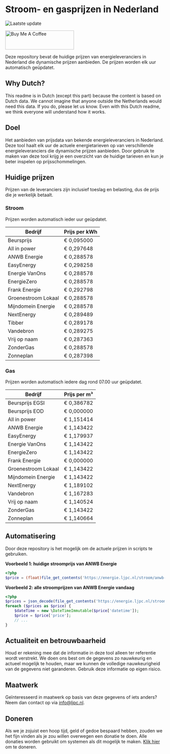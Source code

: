 # Stroom- en gasprijzen in Nederland

![Laatste update](https://img.shields.io/badge/laatste%20update-2023--12--09%2000%3A00%20CET-brightgreen)

<a href="https://www.buymeacoffee.com/Lars-" target="_blank"><img src="https://cdn.buymeacoffee.com/buttons/v2/default-orange.png" alt="Buy Me A Coffee" height="60" style="height: 60px !important;width: 217px !important;" ></a>

Deze repository bevat de huidige prijzen van energieleveranciers in Nederland die dynamische prijzen aanbieden. De prijzen worden elk uur automatisch geüpdatet.

## Why Dutch?

This readme is in Dutch (except this part) because the content is based on Dutch data. We cannot imagine that anyone outside the Netherlands would need this data. If you do, please let us know. Even with this Dutch readme, we think
everyone will understand how it works.

## Doel

Het aanbieden van prijsdata van bekende energieleveranciers in Nederland. Deze tool haalt elk uur de actuele energietarieven op van verschillende energieleveranciers die dynamische prijzen aanbieden. Door gebruik te maken van deze tool
krijg je een overzicht van de huidige tarieven en kun je beter inspelen op prijsschommelingen.

## Huidige prijzen

Prijzen van de leveranciers zijn inclusief toeslag en belasting, dus de prijs die je werkelijk betaalt.

### Stroom

Prijzen worden automatisch ieder uur geüpdatet.

 Bedrijf | Prijs per kWh 
---------|---------------
Beursprijs | € 0,095000
All in power | € 0,297648
ANWB Energie | € 0,288578
EasyEnergy | € 0,298258
Energie VanOns | € 0,288578
EnergieZero | € 0,288578
Frank Energie | € 0,292798
Groenestroom Lokaal | € 0,288578
Mijndomein Energie | € 0,288578
NextEnergy | € 0,289489
Tibber | € 0,289178
Vandebron | € 0,289275
Vrij op naam | € 0,287363
ZonderGas | € 0,288578
Zonneplan | € 0,287398


### Gas

Prijzen worden automatisch iedere dag rond 07.00 uur geüpdatet.

 Bedrijf | Prijs per m³ 
---------|--------------
Beursprijs EGSI | € 0,386782
Beursprijs EOD | € 0,000000
All in power | € 1,151414
ANWB Energie | € 1,143422
EasyEnergy | € 1,179937
Energie VanOns | € 1,143422
EnergieZero | € 1,143422
Frank Energie | € 0,000000
Groenestroom Lokaal | € 1,143422
Mijndomein Energie | € 1,143422
NextEnergy | € 1,189102
Vandebron | € 1,167283
Vrij op naam | € 1,140524
ZonderGas | € 1,143422
Zonneplan | € 1,140664


## Automatisering

Door deze repository is het mogelijk om de actuele prijzen in scripts te gebruiken.

**Voorbeeld 1: huidige stroomprijs van ANWB Energie**

```php
<?php
$price = (float)file_get_contents('https://energie.ljpc.nl/stroom/anwb-energie-nu.txt');

```

**Voorbeeld 2: alle stroomprijzen van ANWB Energie vandaag**

```php
<?php
$prices = json_decode(file_get_contents('https://energie.ljpc.nl/stroom/all-in-power-vandaag.json'),true);
foreach ($prices as $price) {
    $dateTime = new \DateTimeImmutable($price['datetime']);
    $price = $price['price'];
    // ...
}
```

## Actualiteit en betrouwbaarheid

Houd er rekening mee dat de informatie in deze tool alleen ter referentie wordt verstrekt. We doen ons best om de gegevens zo nauwkeurig en actueel mogelijk te houden, maar we kunnen de volledige nauwkeurigheid van de gegevens niet
garanderen. Gebruik deze informatie op eigen risico.

## Maatwerk

Geïnteresseerd in maatwerk op basis van deze gegevens of iets anders? Neem dan contact op
via [info@ljpc.nl](mailto:info@ljpc.nl?subject=Energie%20prijzen).

## Doneren

Als we je zojuist een hoop tijd, geld of gedoe bespaard hebben, zouden we het fijn vinden als je zou willen overwegen een
donatie te doen. Alle donaties worden gebruikt om systemen als dit mogelijk te
maken. [Klik hier](https://www.buymeacoffee.com/Lars-) om te doneren.

